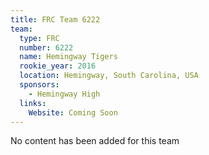 ```yaml
---
title: FRC Team 6222
team:
  type: FRC
  number: 6222
  name: Hemingway Tigers
  rookie_year: 2016
  location: Hemingway, South Carolina, USA
  sponsors:
    - Hemingway High
  links:
    Website: Coming Soon
---
```

No content has been added for this team